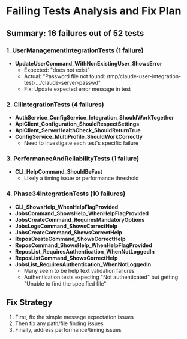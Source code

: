 # Failing Tests Analysis and Fix Plan

## Summary: 16 failures out of 52 tests

### 1. UserManagementIntegrationTests (1 failure)
- **UpdateUserCommand_WithNonExistingUser_ShowsError**
  - Expected: "does not exist"
  - Actual: "Password file not found: /tmp/claude-user-integration-test-.../claude-server-passwd"
  - Fix: Update expected error message in test

### 2. CliIntegrationTests (4 failures)
- **AuthService_ConfigService_Integration_ShouldWorkTogether**
- **ApiClient_Configuration_ShouldRespectSettings**
- **ApiClient_ServerHealthCheck_ShouldReturnTrue**
- **ConfigService_MultiProfile_ShouldWorkCorrectly**
  - Need to investigate each test's specific failure

### 3. PerformanceAndReliabilityTests (1 failure)
- **CLI_HelpCommand_ShouldBeFast**
  - Likely a timing issue or performance threshold

### 4. Phase34IntegrationTests (10 failures)
- **CLI_ShowsHelp_WhenHelpFlagProvided**
- **JobsCommand_ShowsHelp_WhenHelpFlagProvided**
- **JobsCreateCommand_RequiresMandatoryOptions**
- **JobsLogsCommand_ShowsCorrectHelp**
- **JobsCreateCommand_ShowsCorrectHelp**
- **ReposCreateCommand_ShowsCorrectHelp**
- **ReposCommand_ShowsHelp_WhenHelpFlagProvided**
- **ReposList_RequiresAuthentication_WhenNotLoggedIn**
- **ReposListCommand_ShowsCorrectHelp**
- **JobsList_RequiresAuthentication_WhenNotLoggedIn**
  - Many seem to be help text validation failures
  - Authentication tests expecting "Not authenticated" but getting "Unable to find the specified file"

## Fix Strategy

1. First, fix the simple message expectation issues
2. Then fix any path/file finding issues
3. Finally, address performance/timing issues